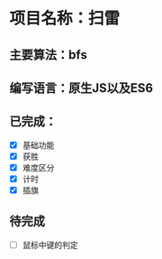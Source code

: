 # 项目名称：扫雷

## 主要算法：bfs

## 编写语言：原生JS以及ES6

## 已完成：
- [x] 基础功能
- [x] 获胜
- [x] 难度区分
- [x] 计时
- [x] 插旗
## 待完成
- [ ] 鼠标中键的判定


